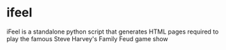 # ifeel
iFeel is a standalone python script that generates HTML pages required to play the famous Steve Harvey's Family Feud game show 
